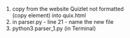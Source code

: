 1) copy from the website Quizlet not formatted <div class="SetPage-terms"> (copy element) into quix.html
2) in parser.py - line 21 - name the new file
3) python3 parser_1.py (in Terminal)